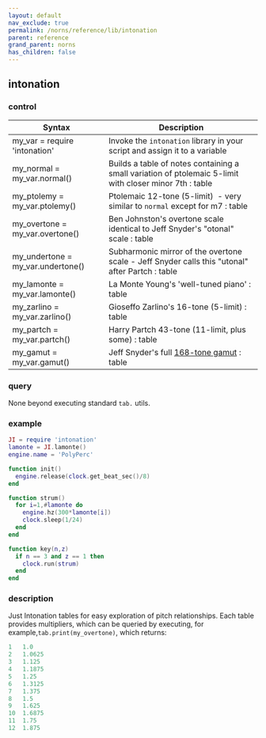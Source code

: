 ```yaml
---
layout: default
nav_exclude: true
permalink: /norns/reference/lib/intonation
parent: reference
grand_parent: norns
has_children: false
---
```


## intonation

### control

| Syntax                            | Description                                                                                             |
| --------------------------------- | ------------------------------------------------------------------------------------------------------- |
| my_var = require 'intonation'     | Invoke the `intonation` library in your script and assign it to a variable                              |
| my_normal = my_var.normal()       | Builds a table of notes containing a small variation of ptolemaic 5-limit with closer minor 7th : table |
| my_ptolemy = my_var.ptolemy()     | Ptolemaic 12-tone (5-limit)  - very similar to `normal` except for m7 : table                           |
| my_overtone = my_var.overtone()   | Ben Johnston's overtone scale identical to Jeff Snyder's "otonal" scale : table                         |
| my_undertone = my_var.undertone() | Subharmonic mirror of the overtone scale - Jeff Snyder calls this "utonal" after Partch : table         |
| my_lamonte = my_var.lamonte()     | La Monte Young's 'well-tuned piano' : table                                                             |
| my_zarlino = my_var.zarlino()     | Gioseffo Zarlino's 16-tone (5-limit) : table                                                            |
| my_partch = my_var.partch()       | Harry Partch 43-tone (11-limit, plus some) : table                                                      |
| my_gamut = my_var.gamut()         | Jeff Snyder's full [168-tone gamut](http://scatter.server295.com/full-dissertation.pdf) : table         |

### query

None beyond executing standard `tab.` utils.

### example

```lua
JI = require 'intonation'
lamonte = JI.lamonte()
engine.name = 'PolyPerc'

function init()
  engine.release(clock.get_beat_sec()/8)
end

function strum()
  for i=1,#lamonte do
    engine.hz(300*lamonte[i])
    clock.sleep(1/24)
  end
end

function key(n,z)
  if n == 3 and z == 1 then
    clock.run(strum)
  end
end
```

### description

Just Intonation tables for easy exploration of pitch relationships. Each table provides multipliers, which can be queried by executing, for example,`tab.print(my_overtone)`, which returns:

```lua
1	1.0
2	1.0625
3	1.125
4	1.1875
5	1.25
6	1.3125
7	1.375
8	1.5
9	1.625
10	1.6875
11	1.75
12	1.875
```
